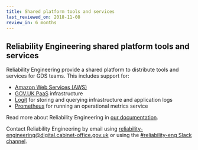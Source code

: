 ```yaml
---
title: Shared platform tools and services
last_reviewed_on: 2018-11-08
review_in: 6 months
---
```


## Reliability Engineering shared platform tools and services

Reliability Engineering provide a shared platform to distribute tools and services for GDS teams. This includes support for:

* [Amazon Web Services (AWS)](https://reliability-engineering.cloudapps.digital/iaas.html#amazon-web-services-aws)
* [GOV.UK PaaS](https://www.cloud.service.gov.uk/) infrastructure
* [Logit][] for storing and querying infrastructure and application logs
* [Prometheus][] for running an operational metrics service

Read more about Reliability Engineering in [our documentation][].

Contact Reliability Engineering by email using [reliability-engineering@digital.cabinet-office.gov.uk][] or using the [#reliability-eng Slack channel][].

[our documentation]: https://reliability-engineering.cloudapps.digital/
[#reliability-eng Slack channel]: https://gds.slack.com/messages/CAD6NP598/#
[Logit]: https://reliability-engineering.cloudapps.digital/logging.html#logging
[Prometheus]: https://reliability-engineering.cloudapps.digital/monitoring-alerts.html#metrics-and-alerting
[reliability-engineering@digital.cabinet-office.gov.uk]: mailto:reliability-engineering@digital.cabinet-office.gov.uk
